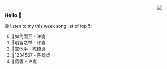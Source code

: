 <img align="right"  src="https://github-readme-stats.vercel.app/api/top-langs/?username=kvnZero" />

### Hello 👋

😄 listen to my this week song list of top 5:

0. 🌈如约而至 - 许嵩
1. 🌈明智之举 - 许嵩
2. 🌈吉他手 - 陈绮贞
3. 🌈1234567 - 陈绮贞
4. 🌈留香 - 许嵩

